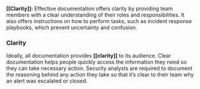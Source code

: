 **[[Clarity]]:** Effective documentation offers clarity by providing team members with a clear understanding of their roles and responsibilities. It also offers instructions on how to perform tasks, such as incident response playbooks, which prevent uncertainty and confusion.

### **Clarity**

Ideally, all documentation provides **[[clarity]]** to its audience. Clear documentation helps people quickly access the information they need so they can take necessary action. Security analysts are required to document the reasoning behind any action they take so that it’s clear to their team why an alert was escalated or closed.